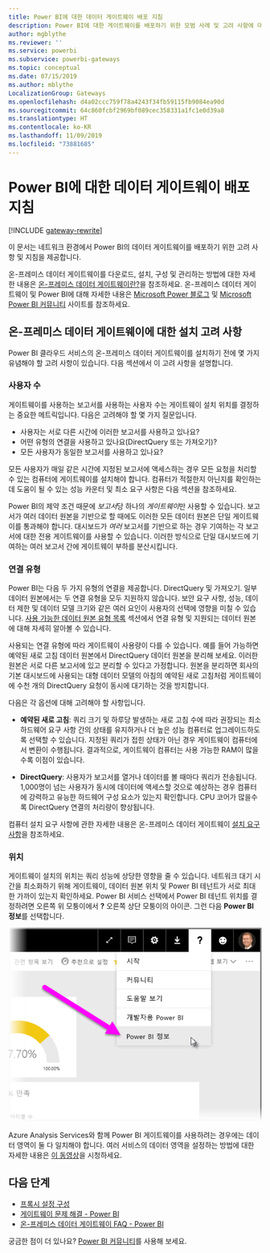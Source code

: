 ```yaml
---
title: Power BI에 대한 데이터 게이트웨이 배포 지침
description: Power BI에 대한 게이트웨이를 배포하기 위한 모범 사례 및 고려 사항에 대해 알아봅니다.
author: mgblythe
ms.reviewer: ''
ms.service: powerbi
ms.subservice: powerbi-gateways
ms.topic: conceptual
ms.date: 07/15/2019
ms.author: mblythe
LocalizationGroup: Gateways
ms.openlocfilehash: d4a02ccc759f78a4243f34fb59115fb9084ea90d
ms.sourcegitcommit: 64c860fcbf2969bf089cec358331a1fc1e0d39a8
ms.translationtype: HT
ms.contentlocale: ko-KR
ms.lasthandoff: 11/09/2019
ms.locfileid: "73881685"
---
```

# <a name="guidance-for-deploying-a-data-gateway-for-power-bi"></a>Power BI에 대한 데이터 게이트웨이 배포 지침

[!INCLUDE [gateway-rewrite](includes/gateway-rewrite.md)]

이 문서는 네트워크 환경에서 Power BI의 데이터 게이트웨이를 배포하기 위한 고려 사항 및 지침을 제공합니다.

온-프레미스 데이터 게이트웨이를 다운로드, 설치, 구성 및 관리하는 방법에 대한 자세한 내용은 [온-프레미스 데이터 게이트웨이란?](/data-integration/gateway/service-gateway-onprem)을 참조하세요. 온-프레미스 데이터 게이트웨이 및 Power BI에 대해 자세한 내용은 [Microsoft Power 블로그](https://powerbi.microsoft.com/blog/) 및 [Microsoft Power BI 커뮤니티](https://community.powerbi.com/) 사이트를 참조하세요.

## <a name="installation-considerations-for-the-on-premises-data-gateway"></a>온-프레미스 데이터 게이트웨이에 대한 설치 고려 사항

Power BI 클라우드 서비스의 온-프레미스 데이터 게이트웨이를 설치하기 전에 몇 가지 유념해야 할 고려 사항이 있습니다. 다음 섹션에서 이 고려 사항을 설명합니다.

### <a name="number-of-users"></a>사용자 수

게이트웨이를 사용하는 보고서를 사용하는 사용자 수는 게이트웨이 설치 위치를 결정하는 중요한 메트릭입니다. 다음은 고려해야 할 몇 가지 질문입니다.

* 사용자는 서로 다른 시간에 이러한 보고서를 사용하고 있나요?
* 어떤 유형의 연결을 사용하고 있나요(DirectQuery 또는 가져오기)?
* 모든 사용자가 동일한 보고서를 사용하고 있나요?

모든 사용자가 매일 같은 시간에 지정된 보고서에 액세스하는 경우 모든 요청을 처리할 수 있는 컴퓨터에 게이트웨이를 설치해야 합니다. 컴퓨터가 적절한지 아닌지를 확인하는 데 도움이 될 수 있는 성능 카운터 및 최소 요구 사항은 다음 섹션을 참조하세요.

Power BI의 제약 조건 때문에 *보고서*당 하나의 *게이트웨이*만 사용할 수 있습니다. 보고서가 여러 데이터 원본을 기반으로 할 때에도 이러한 모든 데이터 원본은 단일 게이트웨이를 통과해야 합니다. 대시보드가 *여러* 보고서를 기반으로 하는 경우 기여하는 각 보고서에 대한 전용 게이트웨이를 사용할 수 있습니다. 이러한 방식으로 단일 대시보드에 기여하는 여러 보고서 간에 게이트웨이 부하를 분산시킵니다.

### <a name="connection-type"></a>연결 유형

Power BI는 다음 두 가지 유형의 연결을 제공합니다. DirectQuery 및 가져오기. 일부 데이터 원본에서는 두 연결 유형을 모두 지원하지 않습니다. 보안 요구 사항, 성능, 데이터 제한 및 데이터 모델 크기와 같은 여러 요인이 사용자의 선택에 영향을 미칠 수 있습니다. [사용 가능한 데이터 원본 유형 목록](service-gateway-data-sources.md#list-of-available-data-source-types) 섹션에서 연결 유형 및 지원되는 데이터 원본에 대해 자세히 알아볼 수 있습니다.

사용되는 연결 유형에 따라 게이트웨이 사용량이 다를 수 있습니다. 예를 들어 가능하면 예약된 새로 고침 데이터 원본에서 DirectQuery 데이터 원본을 분리해 보세요. 이러한 원본은 서로 다른 보고서에 있고 분리할 수 있다고 가정합니다. 원본을 분리하면 회사의 기본 대시보드에 사용되는 대형 데이터 모델의 아침의 예약된 새로 고침처럼 게이트웨이에 수천 개의 DirectQuery 요청이 동시에 대기하는 것을 방지합니다. 

다음은 각 옵션에 대해 고려해야 할 사항입니다.

* **예약된 새로 고침**: 쿼리 크기 및 하루당 발생하는 새로 고침 수에 따라 권장되는 최소 하드웨어 요구 사항 간의 상태를 유지하거나 더 높은 성능 컴퓨터로 업그레이드하도록 선택할 수 있습니다. 지정된 쿼리가 접힌 상태가 아닌 경우 게이트웨이 컴퓨터에서 변환이 수행됩니다. 결과적으로, 게이트웨이 컴퓨터는 사용 가능한 RAM이 많을수록 이점이 있습니다.

* **DirectQuery**: 사용자가 보고서를 열거나 데이터를 볼 때마다 쿼리가 전송됩니다. 1,000명이 넘는 사용자가 동시에 데이터에 액세스할 것으로 예상하는 경우 컴퓨터에 강력하고 유능한 하드웨어 구성 요소가 있는지 확인합니다. CPU 코어가 많을수록 DirectQuery 연결의 처리량이 향상됩니다.

컴퓨터 설치 요구 사항에 관한 자세한 내용은 온-프레미스 데이터 게이트웨이 [설치 요구 사항](/data-integration/gateway/service-gateway-install#requirements)을 참조하세요.

### <a name="location"></a>위치

게이트웨이 설치의 위치는 쿼리 성능에 상당한 영향을 줄 수 있습니다. 네트워크 대기 시간을 최소화하기 위해 게이트웨이, 데이터 원본 위치 및 Power BI 테넌트가 서로 최대한 가까이 있는지 확인하세요. Power BI 서비스 선택에서 Power BI 테넌트 위치를 결정하려면 오른쪽 위 모퉁이에서 **?** 오른쪽 상단 모퉁이의 아이콘. 그런 다음 **Power BI 정보**를 선택합니다.

![Power BI 테넌트 위치 결정](media/service-gateway-deployment-guidance/powerbi-gateway-deployment-guidance_02.png)

Azure Analysis Services와 함께 Power BI 게이트웨이를 사용하려는 경우에는 데이터 영역이 둘 다 일치해야 합니다. 여러 서비스의 데이터 영역을 설정하는 방법에 대한 자세한 내용은 [이 동영상](https://guyinacube.com/2018/01/power-bi-azure-analysis-services-gateway-data-region/)을 시청하세요.

## <a name="next-steps"></a>다음 단계

* [프록시 설정 구성](/data-integration/gateway/service-gateway-proxy)  
* [게이트웨이 문제 해결 - Power BI](service-gateway-onprem-tshoot.md)  
* [온-프레미스 데이터 게이트웨이 FAQ - Power BI](service-gateway-power-bi-faq.md)  

궁금한 점이 더 있나요? [Power BI 커뮤니티](https://community.powerbi.com/)를 사용해 보세요.

